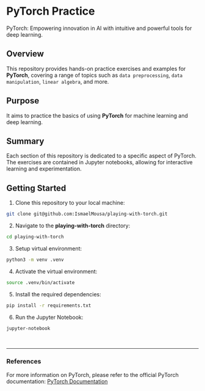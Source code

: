 # PyTorch Practice

PyTorch: Empowering innovation in AI with intuitive and powerful tools for deep learning.

## Overview

This repository provides hands-on practice exercises and examples for **PyTorch**, covering a range of topics such
as `data preprocessing`, `data manipulation`, `linear algebra`, and more.

## Purpose

It aims to practice the basics of using **PyTorch** for machine learning and deep learning.

## Summary

Each section of this repository is dedicated to a specific aspect of PyTorch. The exercises are contained in Jupyter
notebooks, allowing for interactive learning and experimentation.

## Getting Started

1. Clone this repository to your local machine:

```zsh
git clone git@github.com:IsmaelMousa/playing-with-torch.git
```

2. Navigate to the **playing-with-torch** directory:

```zsh
cd playing-with-torch
```

3. Setup virtual environment:

```zsh
python3 -m venv .venv
```

4. Activate the virtual environment:

```zsh
source .venv/bin/activate
```

5. Install the required dependencies:

```zsh
pip install -r requirements.txt
```

6. Run the Jupyter Notebook:
```zsh
jupyter-notebook
```

<br>

---

### References

For more information on PyTorch, please refer to the official PyTorch
documentation: [PyTorch Documentation](https://pytorch.org/docs/stable/index.html)
